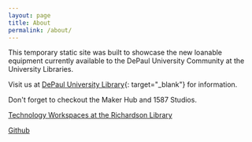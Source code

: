 ```yaml
---
layout: page
title: About
permalink: /about/
---
```

This temporary static site was built to showcase the new loanable equipment currently available to the DePaul University Community at the University Libraries. 


Visit us at  [DePaul University Library](https://library.depaul.edu/Pages/default.aspx){: target="_blank"} for information.

Don't forget to checkout the Maker Hub and 1587 Studios. 

<a href="https://library.depaul.edu/technology/spaces/Pages/default.aspx" target="_blank" class="btn btn-primary btn-lg">Technology Workspaces at the Richardson Library</a>


<a  class="github-button"  href="https://github.com/ahummons" aria-label="Star ahummons on GitHub">Github</a>

<script  async  defer  src="https://buttons.github.io/buttons.js"></script>
